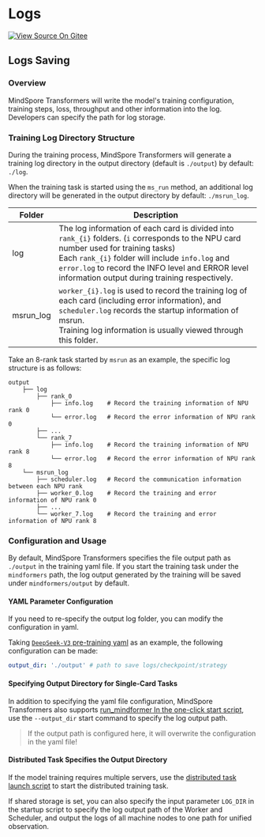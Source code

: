 # Logs

[![View Source On Gitee](https://mindspore-website.obs.cn-north-4.myhuaweicloud.com/website-images/master/resource/_static/logo_source_en.svg)](https://gitee.com/mindspore/docs/blob/master/docs/mindformers/docs/source_en/feature/logging.md)

## Logs Saving

### Overview

MindSpore Transformers will write the model's training configuration, training steps, loss, throughput and other information into the log. Developers can specify the path for log storage.

### Training Log Directory Structure

During the training process, MindSpore Transformers will generate a training log directory in the output directory (default is `./output`) by default: `./log`.

When the training task is started using the `ms_run` method, an additional log directory will be generated in the output directory by default: `./msrun_log`.

| Folder    | Description                                                                                                                                                                                                                                                                                       |
|-----------|---------------------------------------------------------------------------------------------------------------------------------------------------------------------------------------------------------------------------------------------------------------------------------------------------|
| log       | The log information of each card is divided into `rank_{i}` folders. (`i` corresponds to the NPU card number used for training tasks)<br>Each `rank_{i}` folder will include `info.log` and `error.log` to record the INFO level and ERROR level information output during training respectively. |
| msrun_log | `worker_{i}.log` is used to record the training log of each card (including error information), and `scheduler.log` records the startup information of msrun. <br>Training log information is usually viewed through this folder.                                                                 |

Take an 8-rank task started by `msrun` as an example, the specific log structure is as follows:

```text
output
    ├── log
        ├── rank_0
            ├── info.log    # Record the training information of NPU rank 0
            └── error.log   # Record the error information of NPU rank 0
        ├── ...
        └── rank_7
            ├── info.log    # Record the training information of NPU rank 8
            └── error.log   # Record the error information of NPU rank 8
    └── msrun_log
        ├── scheduler.log   # Record the communication information between each NPU rank
        ├── worker_0.log    # Record the training and error information of NPU rank 0
        ├── ...
        └── worker_7.log    # Record the training and error information of NPU rank 8
```

### Configuration and Usage

By default, MindSpore Transformers specifies the file output path as `./output` in the training yaml file. If you start the training task under the `mindformers` path, the log output generated by the training will be saved under `mindformers/output` by default.

#### YAML Parameter Configuration

If you need to re-specify the output log folder, you can modify the configuration in yaml.

Taking [`DeepSeek-V3` pre-training yaml](https://gitee.com/mindspore/mindformers/blob/dev/research/deepseek3/deepseek3_671b/pretrain_deepseek3_671b.yaml#L2) as an example, the following configuration can be made:

```yaml
output_dir: './output' # path to save logs/checkpoint/strategy
```

#### Specifying Output Directory for Single-Card Tasks

In addition to specifying the yaml file configuration, MindSpore Transformers also supports [run_mindformer In the one-click start script](https://www.mindspore.cn/mindformers/docs/en/dev/feature/start_tasks.html#run-mindformer-one-click-start-script),
use the `--output_dir` start command to specify the log output path.

> If the output path is configured here, it will overwrite the configuration in the yaml file!

#### Distributed Task Specifies the Output Directory

If the model training requires multiple servers, use the [distributed task launch script](https://www.mindspore.cn/mindformers/docs/en/dev/feature/start_tasks.html#distributed-task-pull-up-script) to start the distributed training task.

If shared storage is set, you can also specify the input parameter `LOG_DIR` in the startup script to specify the log output path of the Worker and Scheduler, and output the logs of all machine nodes to one path for unified observation.
